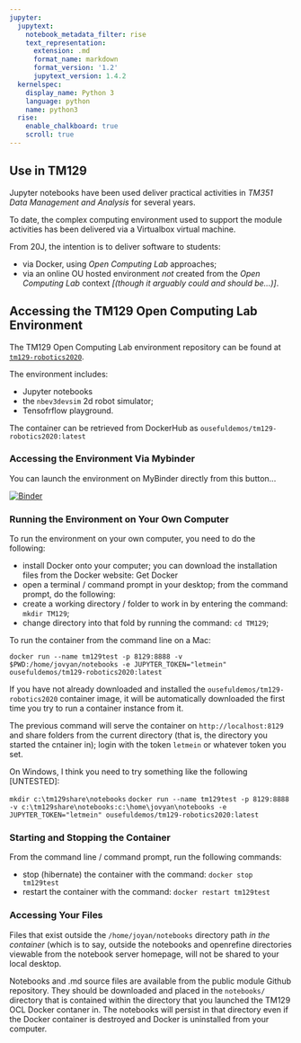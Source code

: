 ```yaml
---
jupyter:
  jupytext:
    notebook_metadata_filter: rise
    text_representation:
      extension: .md
      format_name: markdown
      format_version: '1.2'
      jupytext_version: 1.4.2
  kernelspec:
    display_name: Python 3
    language: python
    name: python3
  rise:
    enable_chalkboard: true
    scroll: true
---
```


<!-- #region slideshow={"slide_type": "slide"} -->
## Use in TM129 
<!-- #endregion -->

<!-- #region slideshow={"slide_type": "skip"} -->
Jupyter notebooks have been used deliver practical activities in *TM351 Data Management and Analysis* for several years.

To date, the complex computing environment used to support the module activities has been delivered via a Virtualbox virtual machine.

From 20J, the intention is to deliver software to students:

- via Docker, using *Open Computing Lab* approaches;
- via an online OU hosted environment *not* created from the *Open Computing Lab* context *[(though it arguably could and should be...)]*.

## Accessing the TM129 Open Computing Lab Environment

The TM129 Open Computing Lab environment repository can be found at [`tm129-robotics2020`](https://github.com/innovationOUtside/tm129-robotics2020/).

The environment includes:

- Jupyter notebooks
- the `nbev3devsim` 2d robot simulator;
- Tensofrflow playground.

The container can be retrieved from DockerHub as `ousefuldemos/tm129-robotics2020:latest`


### Accessing the Environment Via Mybinder
You can launch the environment on MyBinder directly from this button...

[![Binder](https://mybinder.org/badge_logo.svg)](https://gke.mybinder.org/v2/gh/innovationOUtside/tm129-robotics2020/master?urlpath=content)


### Running the Environment on Your Own Computer

To run the environment on your own computer, you need to do the following:

- install Docker onto your computer; you can download the installation files from the Docker website: Get Docker
- open a terminal / command prompt in your desktop; from the command prompt, do the following:
- create a working directory / folder to work in by entering the command: `mkdir TM129`;
- change directory into that fold by running the command: `cd TM129`;

To run the container from the command line on a Mac:

`docker run --name tm129test -p 8129:8888 -v $PWD:/home/jovyan/notebooks -e JUPYTER_TOKEN="letmein" ousefuldemos/tm129-robotics2020:latest`

If you have not already downloaded and installed the `ousefuldemos/tm129-robotics2020` container image, it will be automatically downloaded the first time you try to run a container instance from it.

The previous command will serve the container on `http://localhost:8129` and share folders from the current directory (that is, the directory you started the cntainer in); login with the token `letmein` or whatever token you set.

On Windows, I think you need to try something like the following [UNTESTED]:

`mkdir c:\tm129share\notebooks`
`docker run --name tm129test -p 8129:8888 -v c:\tm129share\notebooks:c:\home\jovyan\notebooks -e JUPYTER_TOKEN="letmein" ousefuldemos/tm129-robotics2020:latest`

### Starting and Stopping the Container
From the command line / command prompt, run the following commands:

- stop (hibernate) the container with the command: `docker stop tm129test`
- restart the container with the command: `docker restart tm129test`


### Accessing Your Files
Files that exist outside the `/home/joyan/notebooks`  directory path *in the container* (which is to say, outside the notebooks and openrefine directories viewable from the notebook server homepage, will not be shared to your local desktop.

Notebooks and .md source files are available from the public module Github repository. They should be downloaded and placed in the `notebooks/` directory that is contained within the directory that you launched the TM129 OCL Docker contaner in. The notebooks will persist in that directory even if the Docker container is destroyed and Docker is uninstalled from your computer.


